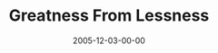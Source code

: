 ---
layout: message
category: message
series: "An Unexpected Interruption of Scandalous Love"
title: "Greatness From Lessness"
date: 2005-12-03-00-00
message_id: 91
audio: "http://s3.amazonaws.com/crossroads-media/message/audio/AUIOSL_01_12-04-05_Greatness_From_Lessness.mp3"
audio-duration: "35:51"
explicit: false
---